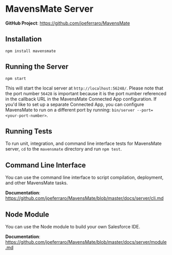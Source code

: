 # MavensMate Server

**GitHub Project**: https://github.com/joeferraro/MavensMate

## Installation

`npm install mavensmate`

## Running the Server

`npm start`

This will start the local server at `http://localhost:56248/`. Please note that the port number `56428` is important because it is the port number referenced in the callback URL in the MavensMate Connected App configuration. If you'd like to set up a separate Connected App, you can configure MavensMate to run on a different port by running: `bin/server --port=<your-port-number>`.

## Running Tests

To run unit, integration, and command line interface tests for MavensMate server, `cd` to the `mavensmate` directory and run `npm test`.

## Command Line Interface

You can use the command line interface to script compilation, deployment, and other MavensMate tasks.

**Documentation**: https://github.com/joeferraro/MavensMate/blob/master/docs/server/cli.md

## Node Module

You can use the Node module to build your own Salesforce IDE.

**Documentation**: https://github.com/joeferraro/MavensMate/blob/master/docs/server/module.md
